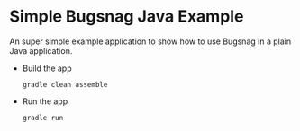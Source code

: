 # Simple Bugsnag Java Example

An super simple example application to show how to use Bugsnag in a plain Java application.

- Build the app

    ```shell
    gradle clean assemble
    ```

- Run the app

    ```shell
    gradle run
    ```
